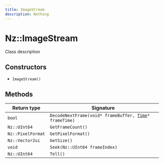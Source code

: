 ```yaml
---
title: ImageStream
description: Nothing
---
```


# Nz::ImageStream

Class description

## Constructors

- `ImageStream()`

## Methods

| Return type | Signature |
| ----------- | --------- |
| `bool` | `DecodeNextFrame(void* frameBuffer, `[`Time`](documentation/generated/Core/Time.md)`* frameTime)` |
| `Nz::UInt64` | `GetFrameCount()` |
| `Nz::PixelFormat` | `GetPixelFormat()` |
| `Nz::Vector2ui` | `GetSize()` |
| `void` | `Seek(Nz::UInt64 frameIndex)` |
| `Nz::UInt64` | `Tell()` |
